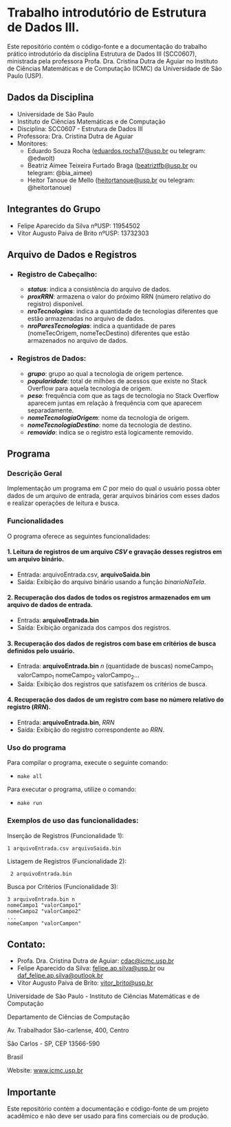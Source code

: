 # Trabalho introdutório de Estrutura de Dados III.

Este repositório contém o código-fonte e a documentação do trabalho prático introdutório da disciplina Estrutura de Dados III (SCC0607), ministrada pela professora Profa. Dra. Cristina Dutra de Aguiar no Instituto de Ciências Matemáticas e de Computação (ICMC) da Universidade de São Paulo (USP).

## Dados da Disciplina

- Universidade de São Paulo
- Instituto de Ciências Matemáticas e de Computação
- Disciplina: SCC0607 - Estrutura de Dados III
- Professora: Dra. Cristina Dutra de Aguiar
- Monitores:
  - Eduardo Souza Rocha (eduardos.rocha17@usp.br ou telegram: @edwolt)
  - Beatriz Aimee Teixeira Furtado Braga (beatriztfb@usp.br ou telegram: @bia_aimee)
  - Heitor Tanoue de Mello (heitortanoue@usp.br ou telegram: @heitortanoue)

## Integrantes do Grupo

- Felipe Aparecido da Silva nºUSP: 11954502
- Vítor Augusto Paiva de Brito nºUSP: 13732303

## Arquivo de Dados e Registros

- ### Registro de Cabeçalho:
  - ***status***: indica a consistência do arquivo de dados.
  - ***proxRRN***: armazena o valor do próximo RRN (número relativo do registro) disponível.
  - ***nroTecnologias***: indica a quantidade de tecnologias diferentes que estão armazenadas no arquivo de dados.
  - ***nroParesTecnologias***: indica a quantidade de pares (nomeTecOrigem, nomeTecDestino) diferentes que estão armazenados no arquivo de dados.

- ### Registros de Dados:
  - ***grupo***: grupo ao qual a tecnologia de origem pertence.
  - ***popularidade***: total de milhões de acessos que existe no Stack Overflow para aquela tecnologia de origem.
  - ***peso***: frequência com que as tags de tecnologia no Stack Overflow aparecem juntas em relação à frequência com que aparecem separadamente.
  - ***nomeTecnologiaOrigem***: nome da tecnologia de origem.
  - ***nomeTecnologiaDestino***: nome da tecnologia de destino.
  - ***removido***: indica se o registro está logicamente removido.

## Programa

### Descrição Geral

Implementação um programa em *C* por meio do qual o usuário possa obter dados de um arquivo de entrada, gerar arquivos binários com esses dados e realizar operações de leitura e busca.

### Funcionalidades

O programa oferece as seguintes funcionalidades:

#### 1. Leitura de registros de um arquivo *CSV* e gravação desses registros em um arquivo binário.
   - Entrada: arquivoEntrada.csv, **arquivoSaida.bin**
   - Saída: Exibição do arquivo binário usando a função *binarioNaTela*.

#### 2. Recuperação dos dados de todos os registros armazenados em um arquivo de dados de entrada.
   - Entrada: **arquivoEntrada.bin**
   - Saída: Exibição organizada dos campos dos registros.

#### 3. Recuperação dos dados de registros com base em critérios de busca definidos pelo usuário.
   - Entrada: **arquivoEntrada.bin** *n* (quantidade de buscas)
   nomeCampo<sub>1</sub> valorCampo<sub>1</sub>
   nomeCampo<sub>2</sub> valorCampo<sub>2</sub>...
   - Saída: Exibição dos registros que satisfazem os critérios de busca.

#### 4. Recuperação dos dados de um registro com base no número relativo do registro (*RRN*).
   - Entrada: **arquivoEntrada.bin**, *RRN*
   - Saída: Exibição do registro correspondente ao *RRN*.
  
### Uso do programa

Para compilar o programa, execute o seguinte comando:
- ``make all``

Para executar o programa, utilize o comando:
- ``make run``

### Exemplos de uso das funcionalidades:

Inserção de Registros (Funcionalidade 1):
```
1 arquivoEntrada.csv arquivoSaida.bin
```

Listagem de Registros (Funcionalidade 2):
```
 2 arquivoEntrada.bin
```

Busca por Critérios (Funcionalidade 3):
```
3 arquivoEntrada.bin n
nomeCampo1 "valorCampo1"
nomeCampo2 "valorCampo2"
...
nomeCampon "valorCampon"
```

## Contato:

- Profa. Dra. Cristina Dutra de Aguiar: cdac@icmc.usp.br
- Felipe Aparecido da Silva: felipe.ap.silva@usp.br ou daf_felipe.ap.silva@outlook.br
- Vítor Augusto Paiva de Brito: 	vitor_brito@usp.br

Universidade de São Paulo - Instituto de Ciências Matemáticas e de Computação

Departamento de Ciências de Computação

Av. Trabalhador São-carlense, 400, Centro

São Carlos - SP, CEP 13566-590

Brasil

Website: www.icmc.usp.br

## Importante
Este repositório contém a documentação e código-fonte de um projeto acadêmico e não deve ser usado para fins comerciais ou de produção.
